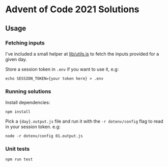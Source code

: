 # Advent of Code 2021 Solutions

## Usage

### Fetching inputs

I've included a small helper at [lib/utils.js](/lib/utils.js) to fetch the inputs provided for a given day.

Store a session token in `.env` if you want to use it, e.g:

```
echo SESSION_TOKEN={your token here} > .env
```

### Running solutions

Install dependencies:

```
npm install
```

Pick a `{day}.output.js` file and run it with the `-r dotenv/config` flag to read in your session token. e.g:

```
node -r dotenv/config 01.output.js
```

### Unit tests

```
npm run test
```
